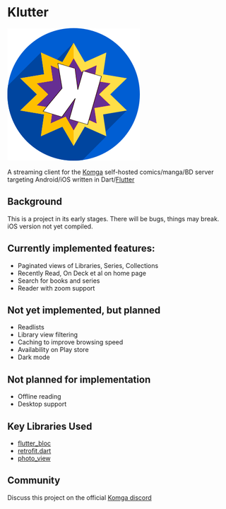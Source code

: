 # Klutter

![the klutter logo](assets/images/icon.png "Klutter, the Bizzaro cousin of Komga")

A streaming client for the [Komga](https://komga.org) self-hosted comics/manga/BD server targeting Android/iOS written in Dart/[Flutter](https://flutter.dev)

## Background

This is a project in its early stages. There will be bugs, things may break. iOS version not yet compiled.

## Currently implemented features:

* Paginated views of Libraries, Series, Collections
* Recently Read, On Deck et al on home page
* Search for books and series
* Reader with zoom support

## Not yet implemented, but planned

* Readlists
* Library view filtering
* Caching to improve browsing speed
* Availability on Play store
* Dark mode

## Not planned for implementation

* Offline reading
* Desktop support

## Key Libraries Used

* [flutter_bloc](https://bloclibrary.dev/#/)
* [retrofit.dart](https://pub.dev/packages/retrofit)
* [photo_view](https://pub.dev/packages/photo_view)

## Community

Discuss this project on the official [Komga discord](https://discord.gg/TdRpkDu)
